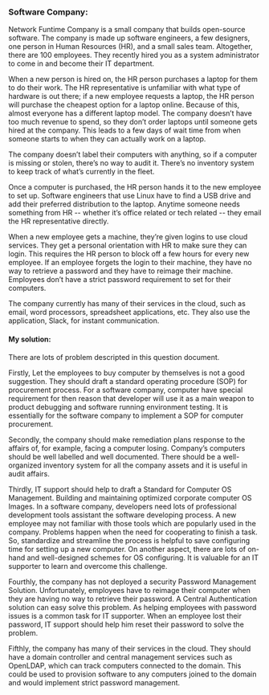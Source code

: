 ### Software Company:

Network Funtime Company is a small company that builds open-source software. The company is made up software engineers, a few designers, one person in Human Resources (HR), and a small sales team. Altogether, there are 100 employees. They recently hired you as a system administrator to come in and become their IT department.

When a new person is hired on, the HR person purchases a laptop for them to do their work. The HR representative is unfamiliar with what type of hardware is out there; if a new employee requests a laptop, the HR person will purchase the cheapest option for a laptop online. Because of this, almost everyone has a different laptop model. The company doesn’t have too much revenue to spend, so they don’t order laptops until someone gets hired at the company. This leads to a few days of wait time from when someone starts to when they can actually work on a laptop.

The company doesn’t label their computers with anything, so if a computer is missing or stolen, there’s no way to audit it. There’s no inventory system to keep track of what’s currently in the fleet.

Once a computer is purchased, the HR person hands it to the new employee to set up. Software engineers that use Linux have to find a USB drive and add their preferred distribution to the laptop. Anytime someone needs something from HR -- whether it’s office related or tech related -- they email the HR representative directly.

When a new employee gets a machine, they’re given logins to use cloud services. They get a personal orientation with HR to make sure they can login. This requires the HR person to block off a few hours for every new employee. If an employee forgets the login to their machine, they have no way to retrieve a password and they have to reimage their machine. Employees don’t have a strict password requirement to set for their computers.

The company currently has many of their services in the cloud, such as email, word processors, spreadsheet applications, etc. They also use the application, Slack, for instant communication.

<h4>My solution:</h4>
<p>
There are lots of problem descripted in this question document. 
  
Firstly, Let the employees to buy computer by themselves is not a good suggestion. They should draft a standard operating procedure (SOP) for procurement process. For a software company, computer have special requirement for then reason that developer will use it as a main weapon to product debugging and software running environment testing. It is essentially for the software company to implement a SOP for computer procurement. 
  
Secondly, the company should make remediation plans response to the affairs of, for example, facing a computer losing. Company’s computers should be well labelled and well documented. There should be a well-organized inventory system for all the company assets and it is useful in audit affairs.

Thirdly, IT support should help to draft a Standard for Computer OS Management. Building and maintaining optimized corporate computer OS Images. In a software company, developers need lots of professional development tools assistant the software developing process. A new employee may not familiar with those tools which are popularly used in the company. Problems happen when the need for cooperating to finish a task. So, standardize and streamline the process is helpful to save configuring time for setting up a new computer. On another aspect, there are lots of on-hand and well-designed schemes for OS configuring. It is valuable for an IT supporter to learn and overcome this challenge.

Fourthly, the company has not deployed a security Password Management Solution. Unfortunately, employees have to reimage their computer when they are having no way to retrieve their password. A Central Authentication solution can easy solve this problem. As helping employees with password issues is a common task for IT supporter. When an employee lost their password, IT support should help him reset their password to solve the problem.

Fifthly, the company has many of their services in the cloud. They should have a domain controller and central management services such as OpenLDAP, which can track computers connected to the domain. This could be used to provision software to any computers joined to the domain and would implement strict password management.
</p>
